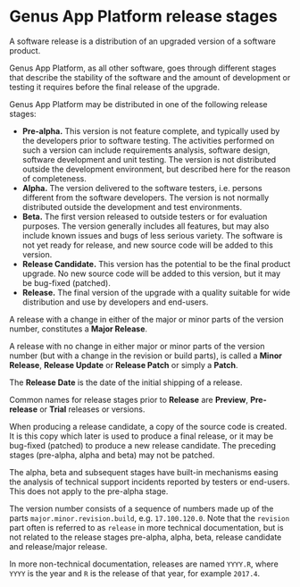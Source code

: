 # Genus App Platform release stages

A software release is a distribution of an upgraded version of a software product.

Genus App Platform, as all other software, goes through different stages that describe the stability of the software and the amount of development or testing it requires before the final release of the upgrade.

Genus App Platform may be distributed in one of the following release stages:

*   **Pre-alpha.** This version is not feature complete, and typically used by the developers prior to software testing. The activities performed on such a version can include requirements analysis, software design, software development and unit testing. The version is not distributed outside the development environment, but described here for the reason of completeness.
*   **Alpha.** The version delivered to the software testers, i.e. persons different from the software developers. The version is not normally distributed outside the development and test environments.
*   **Beta.** The first version released to outside testers or for evaluation purposes. The version generally includes all features, but may also include known issues and bugs of less serious variety. The software is not yet ready for release, and new source code will be added to this version.
*   **Release Candidate.** This version has the potential to be the final product upgrade. No new source code will be added to this version, but it may be bug-fixed (patched).
*   **Release.** The final version of the upgrade with a quality suitable for wide distribution and use by developers and end-users.

A release with a change in either of the major or minor parts of the version number, constitutes a **Major Release**.

A release with no change in either major or minor parts of the version number (but with a change in the revision or build parts), is called a **Minor Release**, **Release Update** or **Release Patch** or simply a **Patch**.

The **Release Date** is the date of the initial shipping of a release.

Common names for release stages prior to **Release** are **Preview**, **Pre-release** or **Trial** releases or versions.

When producing a release candidate, a copy of the source code is created. It is this copy which later is used to produce a final release, or it may be bug-fixed (patched) to produce a new release candidate. The preceding stages (pre-alpha, alpha and beta) may not be patched.

The alpha, beta and subsequent stages have built-in mechanisms easing the analysis of technical support incidents reported by testers or end-users. This does not apply to the pre-alpha stage.

The version number consists of a sequence of numbers made up of the parts `major.minor.revision.build`, e.g. `17.100.120.0`. Note that the `revision` part often is referred to as `release` in more technical documentation, but is not related to the release stages pre-alpha, alpha, beta, release candidate and release/major release.

In more non-technical documentation, releases are named `YYYY.R`, where `YYYY` is the year and `R` is the release of that year, for example `2017.4`.
